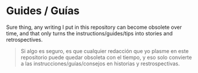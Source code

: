 # Guides / Guías

Sure thing, any writing I put in this repository can become obsolete over time, and that only turns the instructions/guides/tips into stories and retrospectives.
<!-- translate -->
> Si algo es seguro, es que cualquier redacción que yo plasme en este repositorio puede quedar obsoleta con el tiempo, y eso solo convierte a las instrucciones/guías/consejos en historias y restrospectivas.
